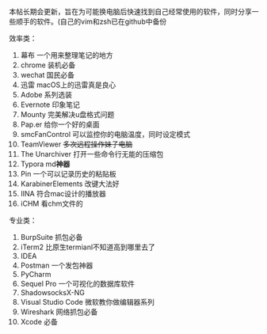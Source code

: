 本帖长期会更新，旨在为可能换电脑后快速找到自己经常使用的软件，同时分享一些顺手的软件。(自己的vim和zsh已在github中备份

效率类：

1. 幕布  一个用来整理笔记的地方
2. chrome 装机必备
3. wechat  国民必备
4. 迅雷 macOS上的迅雷真是良心
5. Adobe 系列选装 
6. Evernote 印象笔记
7. Mounty 完美解决u盘格式问题
8. Pap.er 给你一个好的桌面
9. smcFanControl 可以监控你的电脑温度，同时设定模式
10. TeamViewer ~~多次远程操作妹子电脑~~
11. The Unarchiver 打开一些命令行无能的压缩包
12. Typora md**神器**
13. Pin 一个可以记录历史的粘贴板
14. KarabinerElements 改键大法好
15. IINA 符合mac设计的播放器
16. iCHM 看chm文件的

专业类：

1. BurpSuite 抓包必备
2. iTerm2 比原生termianl不知道高到哪里去了
3. IDEA
4. Postman 一个发包神器
5. PyCharm
6. Sequel Pro 一个可视化的数据库软件
7. ShadowsocksX-NG
8. Visual Studio Code 微软教你做编辑器系列
9. Wireshark 网络抓包必备
10. Xcode 必备